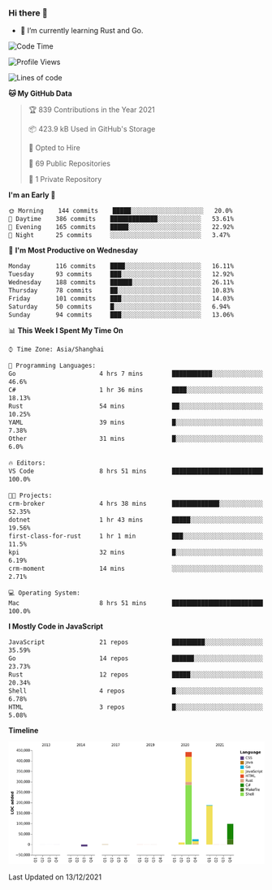 ### Hi there 👋

- 🌱 I’m currently learning Rust and Go.

<!--START_SECTION:waka-->
![Code Time](http://img.shields.io/badge/Code%20Time-18%20hrs%2046%20mins-blue)

![Profile Views](http://img.shields.io/badge/Profile%20Views-0-blue)

![Lines of code](https://img.shields.io/badge/From%20Hello%20World%20I%27ve%20Written-758%20Thousand%20lines%20of%20code-blue)

**🐱 My GitHub Data** 

> 🏆 839 Contributions in the Year 2021
 > 
> 📦 423.9 kB Used in GitHub's Storage 
 > 
> 💼 Opted to Hire
 > 
> 📜 69 Public Repositories 
 > 
> 🔑 1 Private Repository 
 > 
**I'm an Early 🐤** 

```text
🌞 Morning    144 commits    █████░░░░░░░░░░░░░░░░░░░░   20.0% 
🌆 Daytime    386 commits    █████████████░░░░░░░░░░░░   53.61% 
🌃 Evening    165 commits    █████░░░░░░░░░░░░░░░░░░░░   22.92% 
🌙 Night      25 commits     ░░░░░░░░░░░░░░░░░░░░░░░░░   3.47%

```
📅 **I'm Most Productive on Wednesday** 

```text
Monday       116 commits    ████░░░░░░░░░░░░░░░░░░░░░   16.11% 
Tuesday      93 commits     ███░░░░░░░░░░░░░░░░░░░░░░   12.92% 
Wednesday    188 commits    ██████░░░░░░░░░░░░░░░░░░░   26.11% 
Thursday     78 commits     ██░░░░░░░░░░░░░░░░░░░░░░░   10.83% 
Friday       101 commits    ███░░░░░░░░░░░░░░░░░░░░░░   14.03% 
Saturday     50 commits     █░░░░░░░░░░░░░░░░░░░░░░░░   6.94% 
Sunday       94 commits     ███░░░░░░░░░░░░░░░░░░░░░░   13.06%

```


📊 **This Week I Spent My Time On** 

```text
⌚︎ Time Zone: Asia/Shanghai

💬 Programming Languages: 
Go                       4 hrs 7 mins        ███████████░░░░░░░░░░░░░░   46.6% 
C#                       1 hr 36 mins        ████░░░░░░░░░░░░░░░░░░░░░   18.13% 
Rust                     54 mins             ██░░░░░░░░░░░░░░░░░░░░░░░   10.25% 
YAML                     39 mins             █░░░░░░░░░░░░░░░░░░░░░░░░   7.38% 
Other                    31 mins             █░░░░░░░░░░░░░░░░░░░░░░░░   6.0%

🔥 Editors: 
VS Code                  8 hrs 51 mins       █████████████████████████   100.0%

🐱‍💻 Projects: 
crm-broker               4 hrs 38 mins       █████████████░░░░░░░░░░░░   52.35% 
dotnet                   1 hr 43 mins        █████░░░░░░░░░░░░░░░░░░░░   19.56% 
first-class-for-rust     1 hr 1 min          ███░░░░░░░░░░░░░░░░░░░░░░   11.5% 
kpi                      32 mins             █░░░░░░░░░░░░░░░░░░░░░░░░   6.19% 
crm-moment               14 mins             ░░░░░░░░░░░░░░░░░░░░░░░░░   2.71%

💻 Operating System: 
Mac                      8 hrs 51 mins       █████████████████████████   100.0%

```

**I Mostly Code in JavaScript** 

```text
JavaScript               21 repos            █████████░░░░░░░░░░░░░░░░   35.59% 
Go                       14 repos            ██████░░░░░░░░░░░░░░░░░░░   23.73% 
Rust                     12 repos            █████░░░░░░░░░░░░░░░░░░░░   20.34% 
Shell                    4 repos             █░░░░░░░░░░░░░░░░░░░░░░░░   6.78% 
HTML                     3 repos             █░░░░░░░░░░░░░░░░░░░░░░░░   5.08%

```


**Timeline**

![Chart not found](https://raw.githubusercontent.com/elton/elton/main/charts/bar_graph.png) 


 Last Updated on 13/12/2021
<!--END_SECTION:waka-->

<!--
**elton/elton** is a ✨ _special_ ✨ repository because its `README.md` (this file) appears on your GitHub profile.

Here are some ideas to get you started:

- 🔭 I’m currently working on ...
- 🌱 I’m currently learning ...
- 👯 I’m looking to collaborate on ...
- 🤔 I’m looking for help with ...
- 💬 Ask me about ...
- 📫 How to reach me: ...
- 😄 Pronouns: ...
- ⚡ Fun fact: ...
-->

